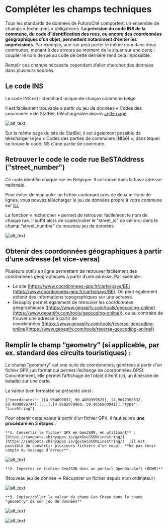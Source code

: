 # **Compléter les champs techniques**

Tous les standards de données de FuturoCité comportent un ensemble de champs « techniques » obligatoires. **La précision du code INS de la commune, du code d’identification des rues, ou encore des coordonnées géographiques d’un objet, permettent notamment d’éviter les imprécisions**. Par exemple, une rue peut porter le même nom dans deux communes, menant à des erreurs au moment de la situer sur une carte : coupler le nom de rue au code de cette dernière rend cela impossible. 

Remplir ces champs nécessite cependant d’aller chercher des données dans plusieurs sources. 



## **Le code INS**

Le code INS est l’identifiant unique de chaque commune belge. 

Il est facilement trouvable à partir du jeu de données « Codes des communes » de StatBel, téléchargeable depuis [cette page](https://statbel.fgov.be/fr/propos-de-statbel/methodologie/classifications/geographie)  


![alt_text](https://i.ibb.co/B3dFcnx/Capture-d-e-cran-2023-03-22-a-13-55-31.png)


Sur la même page du site de StatBel, il est également possible de télécharger le jeu « Codes des parties de communes (NIS6) », dans lequel se trouve le code INS d’une partie de commune. 

## **Retrouver le code le code rue BeSTAddress ("street_number")**

Ce code identifie chaque rue en Belgique. Il se trouve dans la base adresse nationale. 

Pour éviter de manipuler un fichier contenant près de deux millions de lignes, vous pouvez télécharger le jeu de données propre à votre commune sur [ici](https://nextcloud.datactivist.coop/s/rn5CMRWNGGaGWaS)<span style="text-decoration:underline;">. </span>

La fonction « rechercher » permet de retrouver facilement le nom de chaque rue. Il suffit alors de copier/coller le "street_id" de celle-ci dans le champ "street_number" du nouveau jeu de données.   

![alt_text](https://i.ibb.co/mJCNWTc/Capture-d-e-cran-2023-03-22-a-13-57-09.png)

## **Obtenir des coordonnées géographiques à partir d’une adresse (et vice-versa)**

Plusieurs outils en ligne permettent de retrouver facilement des coordonnées géographiques à partir d’une adresse. Par exemple : 

* Le site [https://www.coordonnees-gps.fr/carte/pays/BE](https://www.coordonnees-gps.fr/carte/pays/BE). On peut également obtenir des informations topographiques sur une adresse.
* Geoapity permet également de retrouver les coordonnées géographiques ([https://www.geoapify.com/tools/geocoding-online](https://www.geoapify.com/tools/geocoding-online)), ou au contraire de trouver une adresse à partir de coordonnées ([https://www.geoapify.com/tools/reverse-geocoding-online](https://www.geoapify.com/tools/reverse-geocoding-online))

## **Remplir le champ “geometry” (si applicable, par ex. standard des circuits touristiques) :**

Le champ "geometry" est une suite de coordonnées, générées à partir d’un fichier GPX (un format qui permet l’échange de coordonnées GPS). Concrètement, elle permet l’affichage de l’objet d’écrit (ici, un itinéraire de balade) sur une carte.   

La valeur bien formatée se présente ainsi : 

    {"coordinates": [[4.964690032, 50.4809399829], [4.9642300332, 50.4809099744],[...],[4.9602079968, 50.4856900041]],"type": "LineString"}

Pour obtenir cette valeur à partir d’un fichier GPX, il faut suivre **une procédure en 3 étapes** :  

    **1. Convertir le fichier GPX en GeoJSON, en utilisant** :  [https://samgoeta.shinyapps.io/gpxGeoJSONLinestring/](https://samgoeta.shinyapps.io/gpxGeoJSONLinestring/)  (il est possible de convertir plusieurs fichiers d’un coup). **Ne pas tenir compte du message d’erreur**. 


![alt_text](https://i.ibb.co/Ht2rNzG/Capture-d-e-cran-2023-03-22-a-13-58-33.png)

    **2. Importer ce fichier GeoJSON dans un portail OpenDataSoft (ODWB)**

(Nouveau jeu de donnée → Récupérer un fichier depuis mon ordinateur) 

![alt_text](https://i.ibb.co/p3WNrxh/Capture-d-e-cran-2023-03-22-a-13-59-40.png)

    **3. Copier/coller la valeur du champ Geo Shape dans le champ "geometry" de son jeu de données**

![alt_text](https://i.ibb.co/2FjF85x/Capture-d-e-cran-2023-03-22-a-14-00-25.png)
 
![alt_text](https://i.ibb.co/z84XSd3/Capture-d-e-cran-2023-03-22-a-14-01-03.png)
